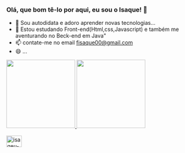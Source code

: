 ### Olá, que bom tê-lo por aqui, eu sou o Isaque! 👋


- 🔭 Sou autodidata e adoro aprender novas tecnologias...
- 🌱 Estou estudando Front-end(Html,css,Javascript) e também me aventurando no Beck-end em Java"
- 📫 contate-me no email fisaque00@gmail.com
- 😄  ...


<div>
  <a href="https://beacons.ai/fisaque00">
<img height="180em" src=https://github-readme-stats.vercel.app/api?username=fisaque00&show_icons=true&theme=cobal)>
<img height="180em" src=https://github-readme-stats.vercel.app/api/top-langs/?username=fisaque00&hide=ruby,shell)](https://github.com/fisaque00/github-readme-stats)/>
</div>

<div style="diplay: inline_block"><br>
 <img align="center" alt="isaqeu-js" height="30" width="40" src='https://cdn.jsdelivr.net/gh/devicons/devicon/icons/devicon/devicon-original.svg'->

</div>
